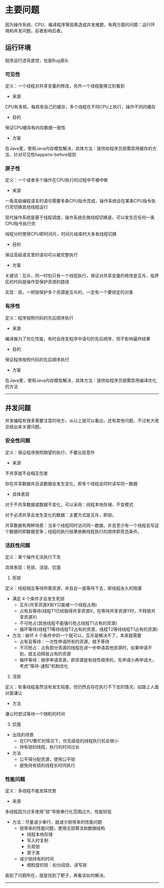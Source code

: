 #   主要问题

因为操作系统、CPU、编译程序等因素造成并发难题，有两方面的问题：运行环境和并发问题，前者影响后者。

##  运行环境

程序运行违背直觉，也是Bug源头

### 可见性

定义：一个线程对共享变量的修改，另外一个线程能够立刻看到

-   来源

CPU有多核，每核有自己的缓存，多个线程在不同CPU上执行，操作不同的缓存

-   目的

保证CPU缓存和内存数据一致性

-   方案

在Java里，使用Java内存模型解决，具体方法：提供给程序员按需禁用缓存的方法、针对可见性happens-before规则

### 原子性

定义：一个或者多个操作在CPU执行的过程中不被中断

-   来源

一条高级编程语言的语句需要多条CPU指令完成，操作系统会在某条CPU指令执行完切换其他线程运行

现代操作系统是基于线程调度，操作系统在做线程切换是，可以发生在任何一条CPU指令执行完

线程分时使用CPU即时间片，时间片结束时大多有线程切换

-   目的

保证高级语言里的语句可以被完整执行

-   方案

关键词：互斥，同一时刻只有一个线程执行，保证对共享变量的修改是互斥，临界区的代码是操作受保护资源的路径

实现：锁，一把锁保护多个资源是互斥的，一定有一个要锁定的对象

### 有序性

定义：程序按照代码的先后顺序执行

-   来源

编译器为了优化性能，有时会改变程序中语句的先后顺序，但不影响最终结果

-   目的

保证程序按照代码的先后顺序执行

-   方案

在Java里，使用Java内存模型解决，具体方法：提供给程序员按需禁用编译优化的方法

----

##  并发问题

并发编程有很多需要注意的地方，从以上就可以看出，还有其他问题，不过有大佬总结出来关键问题。

### 安全性问题

定义：保证程序按照期望的执行，不要出现意外

-   来源

不共享就不会相互伤害

存在共享数据并且该数据会发生变化，即多个线程会同时读写同一数据

-   具体表现

对于不共享数据或数据不变化，可以采用：线程本地存储、不变模式

对于必须共享会发生变化的数据：主要方式是互斥，即锁。

共享数据有两种场景：当多个线程同时访问同一数据，并且至少有一个线程会写这个数据时即数据竞争；线程的执行结果依赖线程执行的顺序即竞态条件。


### 活跃性问题

定义：某个操作无法执行下去

具体表现：死锁、活锁、饥饿

1.  死锁

定义：线程相互等待所需资源，并且会一直等待下去，即线程永久的阻塞

-   满足 4 个条件才会发生死锁
    -   互斥(共享资源X和Y只能被一个线程占用)
    -   占有且等待(线程T1已经取得共享资源X，在等待共享资源Y时，不释放共享资源X)
    -   不可抢占(其他线程不能强行抢占线程T1占有的资源)
    -   循环等待(线程T1等待线程T2占有的资源，线程T2等待线程T1占有的资源)
-   方法：破坏 4 个条件中的一个就可以，互斥是解决不了，本来就需要
    -   占有且等待：一次性申请所有的资源，就不等待
    -   不可抢占：占有部分资源的线程在进一步申请其他资源时，如果申请不到，就主动释放占有的资源
    -   循环等待：按序申请资源，即资源是有线性顺序的，先申请小再申请大，考虑"等待-通知"机制优化

2.  活锁

定义：有事线程虽然没有发生阻塞，但仍然会存在执行不下去的情况，如路上人面对面谦让

-   方法

谦让时尝试等待一个随机的时间

3.  饥饿

-   出现的场景
    -   在CPU繁忙的情况下，优先级低的线程执行机会很小
    -   持有锁的线程，执行的时间过长
-   方法
    -   公平得分配资源，使用公平锁
    -   避免持有锁的线程长时间执行


### 性能问题

定义：多线程不能发挥优势

-   来源

多线程因为过多使用"锁"导致串行化范围过大，性能较低

-   方法：尽量减少串行，就减少锁带来的性能问题
    -   锁带来的性能问题，使用无锁算法和数据结构
        -   线程本地存储
        -   写入时复制
        -   乐观锁
        -   原子类
    -   减少锁持有的时间
        -   细粒度的锁：如分段锁、读写锁

直到了问题所在，就是找到了靶子，再看该如何解决。

----